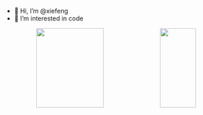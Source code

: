 - 👋 Hi, I’m @xiefeng
- 👀 I’m interested in code


<p align="center">
<img height="180em" width="55%" src="https://github-readme-stats.vercel.app/api?username=xiefenga&hide_border=true&custom_title=Github Stats&show_icons=true&layout=compact" />
<img height="180em" width="40%" src="https://github-readme-stats.vercel.app/api/top-langs?username=xiefenga&layout=compact&hide_border=true&langs_count=10" />
</p>

<!---
- 🌱 I’m currently learning ...
- 💞️ I’m looking to collaborate on ...
- 📫 How to reach me ...
--->

<!---
xiefenga/xiefenga is a ✨ special ✨ repository because its `README.md` (this file) appears on your GitHub profile.
You can click the Preview link to take a look at your changes.
--->
